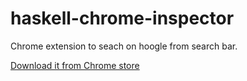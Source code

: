 haskell-chrome-inspector
========================

Chrome extension to seach on hoogle from search bar.

[Download it from Chrome store](https://chrome.google.com/webstore/detail/haskell-inspector/fkopdhccgfgifcpkgndkohcpllhelhph)
